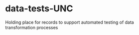 # data-tests-UNC
Holding place for records to support automated testing of data transformation processes
